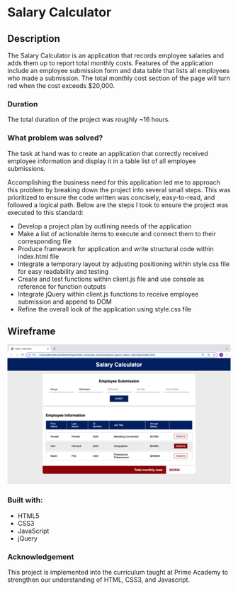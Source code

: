 # Salary Calculator

## Description

The Salary Calculator is an application that records employee salaries and adds them up to report total monthly costs. Features of the application include an employee submission form and data table that lists all employees who made a submission. The total monthly cost section of the page will turn red when the cost exceeds $20,000.

### Duration 

The total duration of the project was roughly ~16 hours. 

### What problem was solved? 

The task at hand was to create an application that correctly received employee information and display it in a table list of all employee submissions.

Accomplishing the business need for this application led me to approach this problem by breaking down the project into several small steps. This was prioritized to ensure the code written was concisely, easy-to-read, and followed a logical path. Below are the steps I took to ensure the project was executed to this standard:

- Develop a project plan by outlining needs of the application
- Make a list of actionable items to execute and connect them to their corresponding file
- Produce framework for application and write structural code within index.html file
- Integrate a temporary layout by adjusting positioning within style.css file for easy readability and testing
- Create and test functions within client.js file and use console as reference for function outputs
- Integrate jQuery within client.js functions to receive employee submission and append to DOM
- Refine the overall look of the application using style.css file

## Wireframe

![Wireframe](/salary-calculator-wireframe.png)

### Built with:
- HTML5
- CSS3 
- JavaScript
- jQuery    

### Acknowledgement

This project is implemented into the curriculum taught at Prime Academy to strengthen our understanding of HTML, CSS3, and Javascript.
